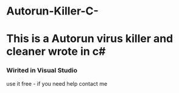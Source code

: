 # Autorun-Killer-C-
<h1>This is a Autorun virus killer and cleaner wrote in c# </h1>

<h3>Wirited in Visual Studio</h3> 

use it free - if you need help contact me 
